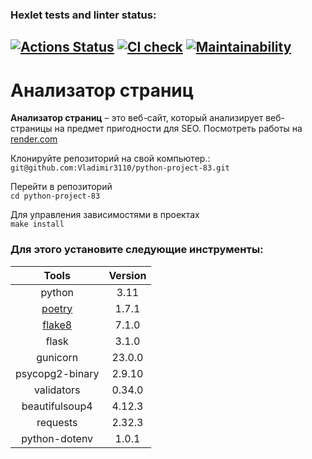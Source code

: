 ### Hexlet tests and linter status:
[![Actions Status](https://github.com/Vladimir3110/python-project-83/actions/workflows/hexlet-check.yml/badge.svg)](https://github.com/Vladimir3110/python-project-83/actions)
[![CI check](https://github.com/Vladimir3110/python-project-83/actions/workflows/test.yml/badge.svg)](https://github.com/Vladimir3110/python-project-83/actions/workflows/test.yml)
[![Maintainability](https://api.codeclimate.com/v1/badges/9fbbdba3bd6d2b520e39/maintainability)](https://codeclimate.com/github/Vladimir3110/python-project-83/maintainability)
---
# Анализатор страниц

**Анализатор страниц** – это веб-сайт, который анализирует веб-страницы на предмет пригодности для SEO.
Посмотреть работы на [render.com](https://python-project-83-1-ayda.onrender.com)

Клонируйте репозиторий на свой компьютер.:<br/>`git@github.com:Vladimir3110/python-project-83.git`

Перейти в репозиторий<br/>`cd python-project-83`

Для управления зависимостями в проектах<br/>`make install`

### Для этого установите следующие инструменты:

| Tools                                | Version |
|:------------------------------------:|:-------:|
| python                               |  3.11   |
| [poetry](https://python-poetry.org/) |  1.7.1  |
| [flake8](https://flake8.pycqa.org/)  |  7.1.0  |
| flask                                |  3.1.0  |
| gunicorn                             |  23.0.0 |
| psycopg2-binary                      |  2.9.10 |
| validators                           |  0.34.0 |
| beautifulsoup4                       |  4.12.3 |
| requests                             |  2.32.3 |
| python-dotenv                        |  1.0.1  |
